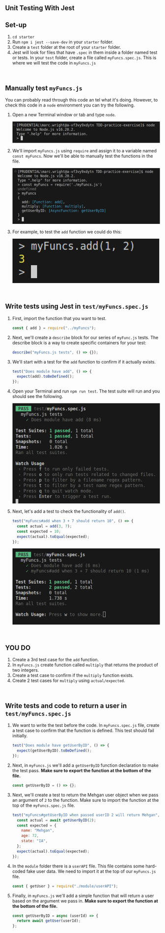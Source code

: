 ## Unit Testing With Jest

## Set-up

1. `cd starter`
1. Run `npm i jest --save-dev` in your `starter` folder.
1. Create a `test` folder at the root of your `starter` folder.
1. Jest will look for files that have `.spec` in them inside a folder named test or tests. In your `test` folder, create a file called `myFuncs.spec.js`. This is where we will test the code in `myFuncs.js`

<br>

## Manually test `myFuncs.js`

You can probably read through this code an tel what it's doing. However, to check this code in a `node` environment you can try the following.

1. Open a new Terminal window or tab and type `node`.

   ![](./assets/node.png)

2. We'll import `myFuncs.js` using `require` and assign it to a variable named `const myFuncs`. Now we'll be able to manually test the functions in the file.

   ![](./assets/require.png)

3. For example, to test the `add` function we could do this:

   ![](./assets/add.png)

<br>

## Write tests using Jest in `test/myFuncs.spec.js`

1. First, import the function that you want to test.

   ```js
   const { add } = require("../myFuncs");
   ```

1. Next, we'll create a `describe` block for our series of `myFunc.js` tests. The describe block is a way to create specific containers for your test:

   ```js
   describe("myFuncs.js tests", () => {});
   ```

1. We'll start with a test for the `add` function to confirm if it actually exists.

   ```js
   test("Does module have add", () => {
     expect(add).toBeDefined();
   });
   ```

1. Open your Terminal and run `npm run test`. The test suite will run and you should see the following.

   ![](./assets/add-test.png)

1. Next, let's add a test to check the functionality of `add()`.

   ```js
   test("myFuncs#add when 3 + 7 should return 10", () => {
     const actual = add(3, 7);
     const expected = 10;
     expect(actual).toEqual(expected);
   });
   ```

   ![](./assets/add-with-two-tests.png)

<br>

## YOU DO

1. Create a 3rd test case for the `add` function.
1. In `myFuncs.js` create function called `multiply` that returns the product of two integers.
1. Create a test case to confirm if the `multiply` function exists.
1. Create 2 test cases for `multiply` using `actual/expected`.

<br>

## Write tests and code to return a user in `test/myFuncs.spec.js`

   
1. We want to write the test before the code. In `myFuncs.spec.js` file, create a test case to confirm that the function is defined. This test should fail initially.

   ```js
   test("Does module have getUserByID", () => {
     expect(getUserByID).toBeDefined();
   });
   ```

1. Next, in `myFuncs.js` we'll add a `getUserByID` function declaration to make the test pass. **Make sure to export the function at the bottom of the file.**

   ```js
   const getUserByID = () => {};
   ```

1. Next, we'll create a test to return the Mehgan user object when we pass an argument of `2` to the function. Make sure to import the function at the top of the `myFuncs.spec.js` file.

   ```js
   test("myFuncs#getUserByID when passed userID 2 will return Mehgan", async () => {
     const actual = await getUserByID(2);
     const expected = {
       name: "Mehgan",
       age: 72,
       state: "IA",
     };
     expect(actual).toEqual(expected);
   });
   ```

1. In the `module` folder there is a `userAPI` file. This file contains some hard-coded fake user data. We need to import it at the top of our `myFuncs.js` file.

   ```js
   const { getUser } = require("./module/userAPI");
   ```
 
1. Finally, in `myFuncs.js` we'll add a simple function that will return a user based on the argument we pass in. **Make sure to export the function at the bottom of the file.**

   ```js
   const getUserByID = async (userId) => {
     return await getUser(userId);
   };
   ```
